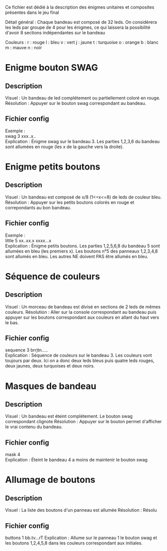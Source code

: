 Ce fichier est dédié à la description des énigmes unitaires et composites présentes dans le jeu final  

  
Détail général : Chaque bandeau est composé de 32 leds. On considérera les leds par groupe de 4 pour les énigmes, ce qui laissera la possibilité d'avoir 8 sections indépendantes sur le bandeau

Couleurs :
r : rouge
l : bleu
v : vert
j : jaune
t : turquoise
o : orange
b : blanc
m : mauve
n : noir


# Enigme bouton SWAG

## Description  

Visuel : Un bandeau de led complétement ou partiellement coloré en rouge.  
Résolution : Appuyer sur le bouton swag correspondant au bandeau.  

## Fichier config

Exemple :  
swag 3 xxx..x..  
Explication : Énigme swag sur le bandeau 3. Les parties 1,2,3,6 du bandeau sont allumées en rouge (les x de la gauche vers la droite).




# Enigme petits boutons

## Description

Visuel : Un bandeau est composé de x/8 (1<=x<=8) de leds de couleur bleu.
Résolution : Appuyer sur les petits boutons colorés en rouge et correpondants au bon bandeau.

## Fichier config

Exemple :  
little 5 xx..xx.x xxxx...x  
Explication : Énigme petits boutons. Les parties 1,2,5,6,8 du bandeau 5 sont allumées en bleu (les premiers x). Les boutons n°5 des panneaux 1,2,3,4,8 sont allumés en bleu. Les autres NE doivent PAS être allumés en bleu.





# Séquence de couleurs

## Description  

Visuel : Un morceau de bandeau est divisé en sections de 2 leds de mêmes couleurs.
Résolution : Aller sur la console correspondant au bandeau puis appuyer sur les boutons correspondant aux couleurs en allant du haut vers le bas.

## Fichier config

sequence 3 brrjtn.....  
Explication : Séquence de couleurs sur le bandeau 3. Les couleurs vont toujours par deux. Ici on a donc deux leds bleus puis quatre leds rouges, deux jaunes, deux turquoises et deux noirs.




# Masques de bandeau

## Description

Visuel : Un bandeau est éteint complétement. Le bouton swag correspondant clignote
Résolution : Appuyer sur le bouton permet d'afficher le vrai contenu du bandeau.

## Fichier config

mask 4  
Explication : Éteint le bandeau 4 a moins de maintenir le bouton swag




# Allumage de boutons

## Description

Visuel : La liste des boutons d'un panneau est allumée
Résolution : Résolu

## Fichier config

buttons 1 bb.tv...rT
Explication : Allume sur le panneau 1 le bouton swag et les boutons 1,2,4,5,8 dans les couleurs correspondant aux initiales.


